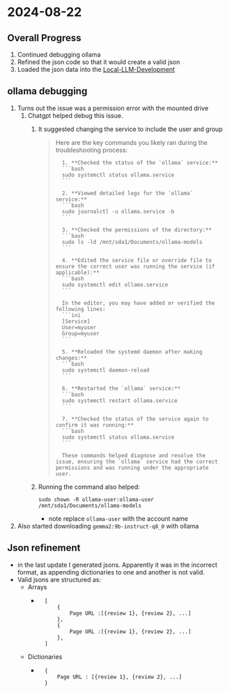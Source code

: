 # 2024-08-22
## Overall Progress
1. Continued debugging ollama
2. Refined the json code so that it would create a valid json
3. Loaded the json data into the [Local-LLM-Development]('../02-review-classification/Local-LLM-Development.ipynb')

## ollama debugging
1. Turns out the issue was a permission error with the mounted drive
   1. Chatgpt helped debug this issue. 
      1. It suggested changing the service to include the user and group
          <blockquote>
               Here are the key commands you likely ran during the troubleshooting process:

               1. **Checked the status of the `ollama` service:**
               ```bash
               sudo systemctl status ollama.service
               ```

               2. **Viewed detailed logs for the `ollama` service:**
               ```bash
               sudo journalctl -u ollama.service -b
               ```

               3. **Checked the permissions of the directory:**
               ```bash
               sudo ls -ld /mnt/sda1/Documents/ollama-models
               ```

               4. **Edited the service file or override file to ensure the correct user was running the service (if applicable):**
               ```bash
               sudo systemctl edit ollama.service
               ```

               In the editor, you may have added or verified the following lines:
               ```ini
               [Service]
               User=myuser
               Group=myuser
               ```

               5. **Reloaded the systemd daemon after making changes:**
               ```bash
               sudo systemctl daemon-reload
               ```

               6. **Restarted the `ollama` service:**
               ```bash
               sudo systemctl restart ollama.service
               ```

               7. **Checked the status of the service again to confirm it was running:**
               ```bash
               sudo systemctl status ollama.service
               ```

               These commands helped diagnose and resolve the issue, ensuring the `ollama` service had the correct permissions and was running under the appropriate user.
          </blockquote>
      2. Running the command also helped:
           ```
           sudo chown -R ollama-user:ollama-user /mnt/sda1/Documents/ollama-models
           ```
         -  note replace `ollama-user` with the account name
2. Also started downloading `gemma2:9b-instruct-q8_0` with ollama

## Json refinement
- in the last update I generated jsons. Apparently it was in the incorrect format, as appending dictionaries to one and another is not valid. 
- Valid jsons are structured as:
  - Arrays
    - ```
        [
            {
                Page URL :[{review 1}, {review 2}, ...]
            },
            {
                Page URL :[{review 1}, {review 2}, ...]
            },
        ]
      ```
  - Dictionaries
    - ```
        {
            Page URL : [{review 1}, {review 2}, ...]
        }
      ```